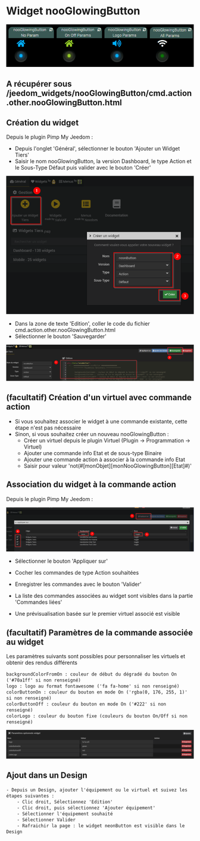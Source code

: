 # Widget nooGlowingButton

![](doc/images/nooGlowingButton.gif)

## A récupérer sous /jeedom_widgets/nooGlowingButton/cmd.action.other.nooGlowingButton.html

## Création du widget

Depuis le plugin Pimp My Jeedom :

- Depuis l'onglet 'Général', sélectionner le bouton 'Ajouter un Widget Tiers'
- Saisir le nom nooGlowingButton, la version Dashboard, le type Action et le Sous-Type Défaut puis valider avec le bouton 'Créer'

![](../neonButton/doc/images/pimpWidgetCreation.png)

- Dans la zone de texte 'Edition', coller le code du fichier cmd.action.other.nooGlowingButton.html
- Sélectionner le bouton 'Sauvegarder'

![](../neonButton/doc/images/pimpCodeAdd.png)

## (facultatif) Création d'un virtuel avec commande action

- Si vous souhaitez associer le widget à une commande existante, cette étape n'est pas nécessaire
- Sinon, si vous souhaitez créer un nouveau nooGlowingButton :
	- Créer un virtuel depuis le plugin Virtuel (Plugin -> Programmation -> Virtuel)
	- Ajouter une commande info Etat et de sous-type Binaire
  - Ajouter une commande action à associer à la commande info Etat
  - Saisir pour valeur 'not(#[monObjet][monNooGlowingButton][Etat]#)'

## Association du widget à la commande action

Depuis le plugin Pimp My Jeedom :

![](../neonButton/doc/images/commandAssociation.png)

- Sélectionner le bouton 'Appliquer sur'
- Cocher les commandes de type Action souhaitées
- Enregistrer les commandes avec le bouton 'Valider'

- La liste des commandes associées au widget sont visibles dans la partie 'Commandes liées'
- Une prévisualisation basée sur le premier virtuel associé est visible

## (facultatif) Paramètres de la commande associée au widget

Les paramètres suivants sont possibles pour personnaliser les virtuels et obtenir des rendus différents

	backgroundColorFromOn : couleur de début du dégradé du bouton On ('#70a1ff' si non renseigné)
	logo : logo au format fontawesome ('fa fa-home' si non renseigné)
	colorButtonOn : couleur du bouton en mode On ('rgba(0, 176, 255, 1)' si non renseigné)
	colorButtonOff : couleur du bouton en mode On ('#222' si non renseigné)
	colorLogo : couleur du bouton fixe (couleurs du bouton On/Off si non renseigné)

![](doc/images/nooGlowingButtonParams.png)

## Ajout dans un Design

	- Depuis un Design, ajouter l'équipement ou le virtuel et suivez les étapes suivantes :
		- Clic droit, Sélectionnez 'Edition'
		- Clic droit, puis sélectionnez 'Ajouter équipement'
		- Sélectionner l'équipement souhaité
		- Sélectionner Valider
		- Rafraichir la page : le widget neonButton est visible dans le Design
